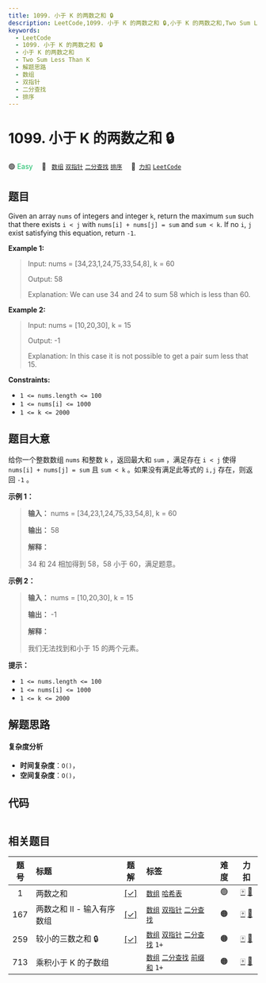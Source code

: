```yaml
---
title: 1099. 小于 K 的两数之和 🔒
description: LeetCode,1099. 小于 K 的两数之和 🔒,小于 K 的两数之和,Two Sum Less Than K,解题思路,数组,双指针,二分查找,排序
keywords:
  - LeetCode
  - 1099. 小于 K 的两数之和 🔒
  - 小于 K 的两数之和
  - Two Sum Less Than K
  - 解题思路
  - 数组
  - 双指针
  - 二分查找
  - 排序
---
```


# 1099. 小于 K 的两数之和 🔒

🟢 <font color=#15bd66>Easy</font>&emsp; 🔖&ensp; [`数组`](/tag/array.md) [`双指针`](/tag/two-pointers.md) [`二分查找`](/tag/binary-search.md) [`排序`](/tag/sorting.md)&emsp; 🔗&ensp;[`力扣`](https://leetcode.cn/problems/two-sum-less-than-k) [`LeetCode`](https://leetcode.com/problems/two-sum-less-than-k)

## 题目

Given an array `nums` of integers and integer `k`, return the maximum `sum`
such that there exists `i < j` with `nums[i] + nums[j] = sum` and `sum < k`.
If no `i`, `j` exist satisfying this equation, return `-1`.



**Example 1:**

> Input: nums = [34,23,1,24,75,33,54,8], k = 60
> 
> Output: 58
> 
> Explanation: We can use 34 and 24 to sum 58 which is less than 60.

**Example 2:**

> Input: nums = [10,20,30], k = 15
> 
> Output: -1
> 
> Explanation: In this case it is not possible to get a pair sum less that 15.

**Constraints:**

  * `1 <= nums.length <= 100`
  * `1 <= nums[i] <= 1000`
  * `1 <= k <= 2000`


## 题目大意

给你一个整数数组 `nums` 和整数 `k` ，返回最大和 `sum` ，满足存在 `i < j` 使得 `nums[i] + nums[j] =
sum` 且 `sum < k` 。如果没有满足此等式的 `i,j` 存在，则返回 `-1` 。

**示例 1：**

> 
> 
> 
> 
> 
> **输入：** nums = [34,23,1,24,75,33,54,8], k = 60
> 
> **输出：** 58
> 
> **解释：**
> 
> 34 和 24 相加得到 58，58 小于 60，满足题意。
> 
> 

**示例 2：**

> 
> 
> 
> 
> 
> **输入：** nums = [10,20,30], k = 15
> 
> **输出：** -1
> 
> **解释：**
> 
> 我们无法找到和小于 15 的两个元素。

**提示：**

  * `1 <= nums.length <= 100`
  * `1 <= nums[i] <= 1000`
  * `1 <= k <= 2000`


## 解题思路

#### 复杂度分析

- **时间复杂度**：`O()`，
- **空间复杂度**：`O()`，

## 代码

```javascript

```

## 相关题目

<!-- prettier-ignore -->
| 题号 | 标题 | 题解 | 标签 | 难度 | 力扣 |
| :------: | :------ | :------: | :------ | :------: | :------: |
| 1 | 两数之和 | [[✓]](/problem/0001.md) |  [`数组`](/tag/array.md) [`哈希表`](/tag/hash-table.md) | 🟢 | [🀄️](https://leetcode.cn/problems/two-sum) [🔗](https://leetcode.com/problems/two-sum) |
| 167 | 两数之和 II - 输入有序数组 | [[✓]](/problem/0167.md) |  [`数组`](/tag/array.md) [`双指针`](/tag/two-pointers.md) [`二分查找`](/tag/binary-search.md) | 🟠 | [🀄️](https://leetcode.cn/problems/two-sum-ii-input-array-is-sorted) [🔗](https://leetcode.com/problems/two-sum-ii-input-array-is-sorted) |
| 259 | 较小的三数之和 🔒 | [[✓]](/problem/0259.md) |  [`数组`](/tag/array.md) [`双指针`](/tag/two-pointers.md) [`二分查找`](/tag/binary-search.md) `1+` | 🟠 | [🀄️](https://leetcode.cn/problems/3sum-smaller) [🔗](https://leetcode.com/problems/3sum-smaller) |
| 713 | 乘积小于 K 的子数组 |  |  [`数组`](/tag/array.md) [`二分查找`](/tag/binary-search.md) [`前缀和`](/tag/prefix-sum.md) `1+` | 🟠 | [🀄️](https://leetcode.cn/problems/subarray-product-less-than-k) [🔗](https://leetcode.com/problems/subarray-product-less-than-k) |